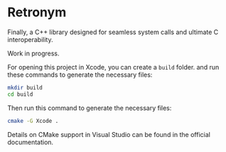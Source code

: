 # Retronym

Finally, a C++ library designed for seamless system calls and ultimate C interoperability.

Work in progress.

For opening this project in Xcode, you can create a `build` folder. and run these commands to generate the necessary files:

```bash
mkdir build
cd build
```

Then run this command to generate the necessary files:
```bash
cmake -G Xcode .
```

Details on CMake support in Visual Studio can be found in the official documentation.
